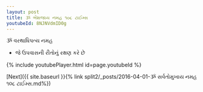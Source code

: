 ```yaml
---
layout: post
title: ૐ ભેંશજાય નમહ ૧૦૮ ટાઈમ્સ
youtubeId: 8NJNVdmID0g
---
```

 
 
 ૐ વરથાધિપત્ય નમહ  
 
 -  જે ઉપવાસની રીતોનું રક્ષણ કરે છે 
 
  
 
  
 
 
 
 
 
 


{% include youtubePlayer.html id=page.youtubeId %}
 
[Next]({{ site.baseurl }}{% link  split2/_posts/2016-04-01-ૐ સર્વતોમુખાય નમહ ૧૦૮ ટાઈમ્સ.md%})
 
